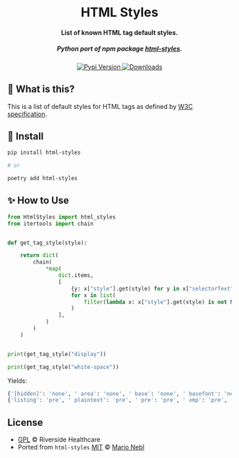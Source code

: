 <h1 align="center">HTML Styles</h1>

<h4 align="center">List of known HTML tag default styles.</h4>

<h5 align="center">Python port of npm package <a href="https://www.npmjs.com/package/html-styles" target="_blank">html-styles</a>.</h5>

<p align="center">
  <a href="https://pypi.org/project/html-styles/">
    <img src="https://badgen.net/pypi/v/html-styles" alt="Pypi Version">
  </a>
  <a href="https://pepy.tech/project/html-styles">
    <img src="https://static.pepy.tech/badge/html-styles" alt="Downloads">
  </a>
</p>


## 🤔 What is this?

This is a list of default styles for HTML tags as defined by [W3C specification](https://www.w3.org/TR/html5/rendering.html).


## 💾 Install

```sh
pip install html-styles

# or

poetry add html-styles
```

## ✨ How to Use

```py
from HtmlStyles import html_styles
from itertools import chain


def get_tag_style(style):

    return dict(
        chain(
            *map(
                dict.items,
                [
                    {y: x["style"].get(style) for y in x["selectorText"].split(",")}
                    for x in list(
                        filter(lambda x: x["style"].get(style) is not None, html_styles)
                    )
                ],
            )
        )
    )


print(get_tag_style("display"))

print(get_tag_style("white-space"))
```

Yields:

```py
{'[hidden]': 'none', ' area': 'none', ' base': 'none', ' basefont': 'none', ' datalist': 'none', ' head': 'none', ' link': 'none', ' meta': 'none', '\nnoembed': 'none', ' noframes': 'none', ' param': 'none', ' rp': 'none', ' script': 'none', ' source': 'none', ' style': 'none', ' template': 'none', ' track': 'none', ' title': 'none', 'embed[hidden]': 'inline', 'input[type=hidden i]': 'none', 'html': 'block', ' body': 'block', 'address': 'block', ' blockquote': 'block', ' center': 'block', ' div': 'block', ' figure': 'block', ' figcaption': 'block', ' footer': 'block', ' form': 'block', ' header': 'block', ' hr': 'block', '\nlegend': 'block', ' listing': 'block', ' main': 'block', ' p': 'block', ' plaintext': 'block', ' pre': 'block', ' xmp': 'block', 'dialog:not([open])': 'none', 'slot': 'contents', 'ruby': 'ruby', 'rt': 'ruby-text', 'article': 'block', ' aside': 'block', ' h1': 'block', ' h2': 'block', ' h3': 'block', ' h4': 'block', ' h5': 'block', ' h6': 'block', ' hgroup': 'block', ' nav': 'block', ' section': 'block', 'dir': 'block', ' dd': 'block', ' dl': 'block', ' dt': 'block', ' ol': 'block', ' ul': 'block', 'li': 'list-item', 'table': 'table', 'caption': 'table-caption', 'colgroup': 'table-column-group', ' colgroup[hidden]': 'table-column-group', 'col': 'table-column', ' col[hidden]': 'table-column', 'thead': 'table-header-group', ' thead[hidden]': 'table-header-group', 'tbody': 'table-row-group', ' tbody[hidden]': 'table-row-group', 'tfoot': 'table-footer-group', ' tfoot[hidden]': 'table-footer-group', 'tr': 'table-row', ' tr[hidden]': 'table-row', 'td': 'table-cell', ' th': 'table-cell', ' td[hidden]': 'table-cell', ' th[hidden]': 'table-cell', 'table > form': 'none', ' thead > form': 'none', ' tbody > form': 'none', ' tfoot > form': 'none', ' tr > form': 'none', 'fieldset': 'block'}
{'listing': 'pre', ' plaintext': 'pre', ' pre': 'pre', ' xmp': 'pre', 'pre[wrap]': 'pre-wrap', 'nobr': 'nowrap', 'nobr wbr': 'normal', 'td[nowrap]': 'nowrap', ' th[nowrap]': 'nowrap', 'table': 'initial', 'textarea': 'pre-wrap'}
```
## License

- [GPL][license] © Riverside Healthcare
- Ported from `html-styles` [MIT][license] © [Mario Nebl](https://github.com/marionebl)

[license]: LICENSE
